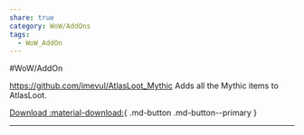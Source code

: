 ```yaml
---
share: true
category: WoW/AddOns
tags:
  - WoW_AddOn
---
```


#WoW/AddOn 

https://github.com/imevul/AtlasLoot_Mythic
Adds all the Mythic items to AtlasLoot.

[Download :material-download:](https://github.com/imevul/AtlasLoot_Mythic/releases/latest){ .md-button .md-button--primary }

***
